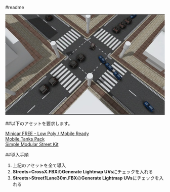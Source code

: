#readme

![image](image.jpg)

##以下のアセットを要求します。

[Minicar FREE - Low Poly / Mobile Ready](https://www.assetstore.unity3d.com/#/content/7321
)  
[Mobile Tanks Pack](https://www.assetstore.unity3d.com/#/content/13148)  
[Simple Modular Street Kit](https://www.assetstore.unity3d.com/#/content/13811)  

##導入手順

1.  上記のアセットを全て導入
2.  **Streets**>**CrossX.FBX**の**Generate Lightmap UVs**にチェックを入れる
3.  **Streets**>**Street1Lane30m.FBX**の**Generate Lightmap UVs**にチェックを入れる